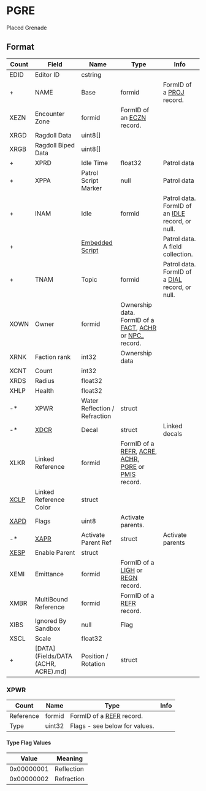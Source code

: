 PGRE
====

Placed Grenade

## Format

Count | Field | Name | Type | Info
------|-------|------|------|-----
 | EDID | Editor ID | cstring |
+ | NAME | Base | formid | FormID of a [PROJ](PROJ.md) record.
 | XEZN | Encounter Zone | formid | FormID of an [ECZN](ECZN.md) record.
 | XRGD | Ragdoll Data | uint8[] | 
 | XRGB | Ragdoll Biped Data | uint8[] |
+ | XPRD | Idle Time | float32 | Patrol data
+ | XPPA | Patrol Script Marker | null | Patrol data
+ | INAM | Idle | formid | Patrol data. FormID of an [IDLE](IDLE.md) record, or null.
+ | | [Embedded Script](Fields/Script.md) | | Patrol data. A field collection.
+ | TNAM | Topic | formid | Patrol data. FormID of a [DIAL](DIAL.md) record, or null.
 | XOWN | Owner | formid | Ownership data. FormID of a [FACT](FACT.md), [ACHR](ACHR.md) or [NPC_](NPC_.md) record.
 | XRNK | Faction rank | int32 | Ownership data 
 | XCNT | Count | int32 |
 | XRDS | Radius | float32 |
 | XHLP | Health | float32 |
-* | XPWR | Water Reflection / Refraction | struct |
-* | [XDCR](Fields/XDCR.md) | Decal | struct | Linked decals
 | XLKR | Linked Reference | formid | FormID of a [REFR](REFR.md), [ACRE](ACRE.md), [ACHR](ACHR.md), [PGRE](PGRE.md) or [PMIS](PMIS.md) record.
 | [XCLP](Fields/XCLP.md) | Linked Reference Color | struct |
 | [XAPD](Fields/XAPD.md) | Flags | uint8 | Activate parents.
-*| [XAPR](Fields/XAPR.md) | Activate Parent Ref | struct | Activate parents
 | [XESP](Fields/XESP.md) | Enable Parent | struct |
 | XEMI | Emittance | formid | FormID of a [LIGH](LIGH.md) or [REGN](REGN.md) record.
 | XMBR | MultiBound Reference | formid | FormID of a [REFR](REFR.md) record.
 | XIBS | Ignored By Sandbox | null | Flag
 | XSCL | Scale | float32 |
+ | [DATA](Fields/DATA (ACHR, ACRE).md) | Position / Rotation | struct |
 
### XPWR

Count | Name | Type | Info
------|------|------|-----
 | Reference | formid | FormID of a [REFR](REFR.md) record.
 | Type | uint32 | Flags - see below for values.
 
#### Type Flag Values

Value | Meaning
------|--------
0x00000001 | Reflection
0x00000002 | Refraction


